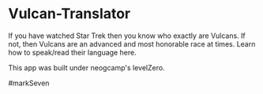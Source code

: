 # Vulcan-Translator
If you have watched Star Trek then you know who exactly are Vulcans. If not, then Vulcans are an advanced and most honorable race at times. Learn how to speak/read their language here.

This app was built under neogcamp's levelZero.

#markSeven
